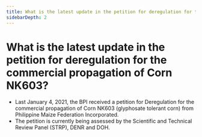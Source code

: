 ```yaml
---
title: What is the latest update in the petition for deregulation for the commercial propagation of Corn NK603?
sidebarDepth: 2
---
```


# What is the latest update in the petition for deregulation for the commercial propagation of Corn NK603?


 - Last January 4, 2021, the BPI received a petition for Deregulation for the commercial propagation of Corn NK603 (glyphosate tolerant corn) from Philippine Maize Federation Incorporated.
 - The petition is currently being assessed by the Scientific and Technical Review Panel (STRP), DENR and DOH.
